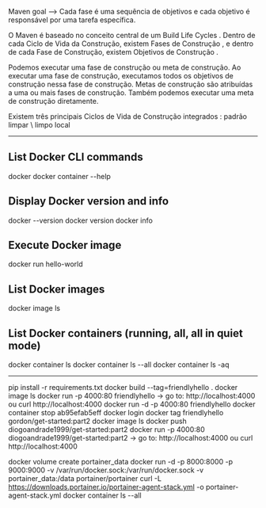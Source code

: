 Maven goal --> Cada fase é uma sequência de objetivos e cada objetivo é responsável por uma tarefa específica.

O Maven é baseado no conceito central de um Build Life Cycles . Dentro de cada Ciclo de Vida da Construção, existem Fases de Construção , e dentro de cada Fase de Construção, existem Objetivos de Construção .

Podemos executar uma fase de construção ou meta de construção. Ao executar uma fase de construção, executamos todos os objetivos de construção nessa fase de construção. Metas de construção são atribuídas a uma ou mais fases de construção. Também podemos executar uma meta de construção diretamente.

Existem três principais Ciclos de Vida de Construção integrados :
	padrão
	limpar \ limpo
	local

-------------------------------------------------
## List Docker CLI commands
docker
docker container --help

## Display Docker version and info
docker --version
docker version
docker info

## Execute Docker image
docker run hello-world

## List Docker images
docker image ls

## List Docker containers (running, all, all in quiet mode)
docker container ls
docker container ls --all
docker container ls -aq

--------------------------------
pip install -r requirements.txt
docker build --tag=friendlyhello .
docker image ls
docker run -p 4000:80 friendlyhello
-> go to: http://localhost:4000 ou curl http://localhost:4000
docker run -d -p 4000:80 friendlyhello
docker container stop ab95efab5eff
docker login
docker tag friendlyhello gordon/get-started:part2
docker image ls
docker push diogoandrade1999/get-started:part2
docker run -p 4000:80 diogoandrade1999/get-started:part2
-> go to: http://localhost:4000 ou curl http://localhost:4000

docker volume create portainer_data
docker run -d -p 8000:8000 -p 9000:9000 -v /var/run/docker.sock:/var/run/docker.sock -v portainer_data:/data portainer/portainer
curl -L https://downloads.portainer.io/portainer-agent-stack.yml -o portainer-agent-stack.yml
docker container ls --all

